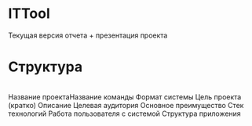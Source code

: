 # ITTool
Текущая версия отчета + презентация проекта

# Структура

<br>Название проектаНазвание команды
Формат системы
Цель проекта (кратко)
Описание 
Целевая аудитория
Основное преимущество
Стек технологий
Работа пользователя с системой
Структура приложения</br>

